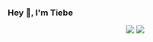 ### Hey 👋, I'm Tiebe

<!-- Light Mode -->
<div align="center"> 
<picture>
  <source
    srcset="https://github-readme-stats-suuz-mi4yu5ro4-tiebe111.vercel.app/api?username=Tiebe&show_icons=true&count_private=true&line_height=28&hide_border=1&include_all_commits=true&card_width=450&role=OWNER,COLLABORATOR&exclude_repo=github-readme-stats&theme=dark"
    media="(prefers-color-scheme: dark)"
  />
  <source
    srcset="https://github-readme-stats-suuz-mi4yu5ro4-tiebe111.vercel.app/api?username=Tiebe&show_icons=true&count_private=true&line_height=28&hide_border=1&include_all_commits=true&card_width=450&role=OWNER,COLLABORATOR&exclude_repo=github-readme-stats"
    media="(prefers-color-scheme: light), (prefers-color-scheme: no-preference)"
  />
  <img src="https://github-readme-stats.vercel.app/api?username=anuraghazra&show_icons=true" />
</picture>

<picture>
  <source
    srcset="https://github-readme-stats-suuz-mi4yu5ro4-tiebe111.vercel.app/api/top-langs/?username=Tiebe&layout=compact&langs_count=10&hide_border=1&role=OWNER,COLLABORATOR&theme=dark"
    media="(prefers-color-scheme: dark)"
  />
  <source
    srcset="https://github-readme-stats-suuz-mi4yu5ro4-tiebe111.vercel.app/api/top-langs/?username=Tiebe&layout=compact&langs_count=10&hide_border=1&role=OWNER,COLLABORATOR"
    media="(prefers-color-scheme: light), (prefers-color-scheme: no-preference)"
  />
  <img src="https://github-readme-stats.vercel.app/api?username=anuraghazra&show_icons=true" />
</picture>
